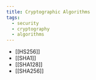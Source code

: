 ```yaml
---
title: Cryptographic Algorithms
tags:
  - security
  - cryptography
  - algorithms
---
```

- [[HS256]]
- [[SHA1]]
- [[SHA128]]
- [[SHA256]]